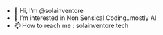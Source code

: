 - 👋 Hi, I’m @solainventore
- 👀 I’m interested in Non Sensical Coding..mostly AI
- 📫 How to reach me : solainventore.tech

